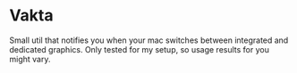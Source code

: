 #  Vakta
Small util that notifies you when your mac switches between integrated and dedicated graphics. Only tested for my setup, so usage results for you might vary.
